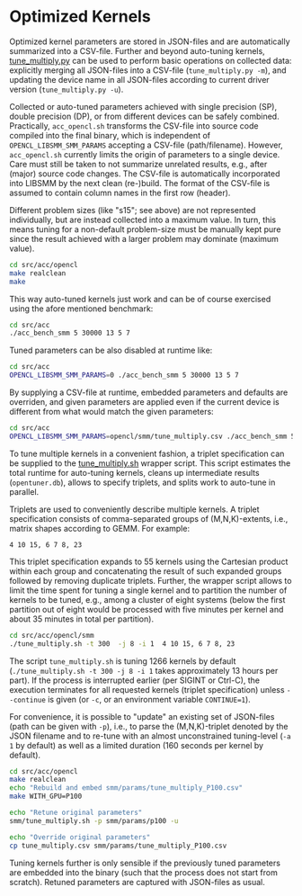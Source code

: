 # Optimized Kernels

Optimized kernel parameters are stored in JSON-files and are automatically summarized into a CSV-file. Further and beyond auto-tuning kernels, [tune_multiply.py](https://github.com/cp2k/dbcsr/blob/develop/src/acc/opencl/smm/tune_multiply.py) can be used to perform basic operations on collected data: explicitly merging all JSON-files into a CSV-file (`tune_multiply.py -m`), and updating the device name in all JSON-files according to current driver version (`tune_multiply.py -u`).

Collected or auto-tuned parameters achieved with single precision (SP), double precision (DP), or from different devices can be safely combined. Practically, `acc_opencl.sh` transforms the CSV-file into source code compiled into the final binary, which is independent of `OPENCL_LIBSMM_SMM_PARAMS` accepting a CSV-file (path/filename). However, `acc_opencl.sh` currently limits the origin of parameters to a single device. Care must still be taken to not summarize unrelated results, e.g., after (major) source code changes. The CSV-file is automatically incorporated into LIBSMM by the next clean (re-)build. The format of the CSV-file is assumed to contain column names in the first row (header).

Different problem sizes (like "s15"; see above) are not represented individually, but are instead collected into a maximum value. In turn, this means tuning for a non-default problem-size must be manually kept pure since the result achieved with a larger problem may dominate (maximum value).

```bash
cd src/acc/opencl
make realclean
make
```

This way auto-tuned kernels just work and can be of course exercised using the afore mentioned benchmark:

```bash
cd src/acc
./acc_bench_smm 5 30000 13 5 7
```

Tuned parameters can be also disabled at runtime like:

```bash
cd src/acc
OPENCL_LIBSMM_SMM_PARAMS=0 ./acc_bench_smm 5 30000 13 5 7
```

By supplying a CSV-file at runtime, embedded parameters and defaults are overriden, and given parameters are applied even if the current device is different from what would match the given parameters:

```bash
cd src/acc
OPENCL_LIBSMM_SMM_PARAMS=opencl/smm/tune_multiply.csv ./acc_bench_smm 5 30000 13 5 7
```

To tune multiple kernels in a convenient fashion, a triplet specification can be supplied to the [tune_multiply.sh](https://github.com/cp2k/dbcsr/blob/develop/src/acc/opencl/smm/tune_multiply.sh) wrapper script. This script estimates the total runtime for auto-tuning kernels, cleans up intermediate results (`opentuner.db`), allows to specify triplets, and splits work to auto-tune in parallel.

Triplets are used to conveniently describe multiple kernels. A triplet specification consists of comma-separated groups of (M,N,K)-extents, i.e., matrix shapes according to GEMM. For example:

```text
4 10 15, 6 7 8, 23
```

This triplet specification expands to 55 kernels using the Cartesian product within each group and concatenating the result of such expanded groups followed by removing duplicate triplets. Further, the wrapper script allows to limit the time spent for tuning a single kernel and to partition the number of kernels to be tuned, e.g., among a cluster of eight systems (below the first partition out of eight would be processed with five minutes per kernel and about 35 minutes in total per partition).

```bash
cd src/acc/opencl/smm
./tune_multiply.sh -t 300  -j 8 -i 1  4 10 15, 6 7 8, 23
```

The script `tune_multiply.sh` is tuning 1266 kernels by default (`./tune_multiply.sh -t 300 -j 8 -i 1` takes approximately 13 hours per part). If the process is interrupted earlier (per SIGINT or Ctrl-C), the execution terminates for all requested kernels (triplet specification) unless `--continue` is given (or `-c`, or an environment variable `CONTINUE=1`).

For convenience, it is possible to "update" an existing set of JSON-files (path can be given with `-p`), i.e., to parse the (M,N,K)-triplet denoted by the JSON filename and to re-tune with an almost unconstrained tuning-level (`-a 1` by default) as well as a limited duration (160 seconds per kernel by default).

```bash
cd src/acc/opencl
make realclean
echo "Rebuild and embed smm/params/tune_multiply_P100.csv"
make WITH_GPU=P100

echo "Retune original parameters"
smm/tune_multiply.sh -p smm/params/p100 -u

echo "Override original parameters"
cp tune_multiply.csv smm/params/tune_multiply_P100.csv
```

Tuning kernels further is only sensible if the previously tuned parameters are embedded into the binary (such that the process does not start from scratch). Retuned parameters are captured with JSON-files as usual.

